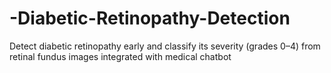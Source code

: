 # -Diabetic-Retinopathy-Detection
Detect diabetic retinopathy early and classify its severity (grades 0–4) from retinal fundus images integrated with medical chatbot
